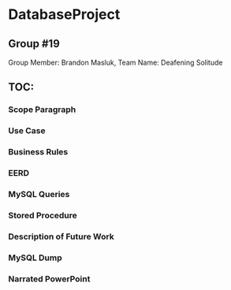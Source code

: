 # DatabaseProject
## Group #19
Group Member: Brandon Masluk,
Team Name: Deafening Solitude
## TOC:
### Scope Paragraph
### Use Case
### Business Rules
### EERD
### MySQL Queries
### Stored Procedure
### Description of Future Work
### MySQL Dump
### Narrated PowerPoint
